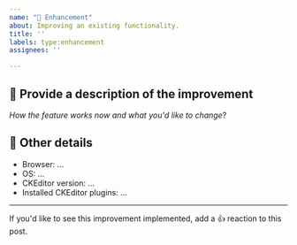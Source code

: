 ```yaml
---
name: "💅 Enhancement"
about: Improving an existing functionality.
title: ''
labels: type:enhancement
assignees: ''

---
```


## 📝 Provide a description of the improvement

*How the feature works now and what you'd like to change*?

## 📃 Other details

* Browser: …
* OS: …
* CKEditor version: …
* Installed CKEditor plugins: …

---

If you'd like to see this improvement implemented, add a 👍 reaction to this post.
